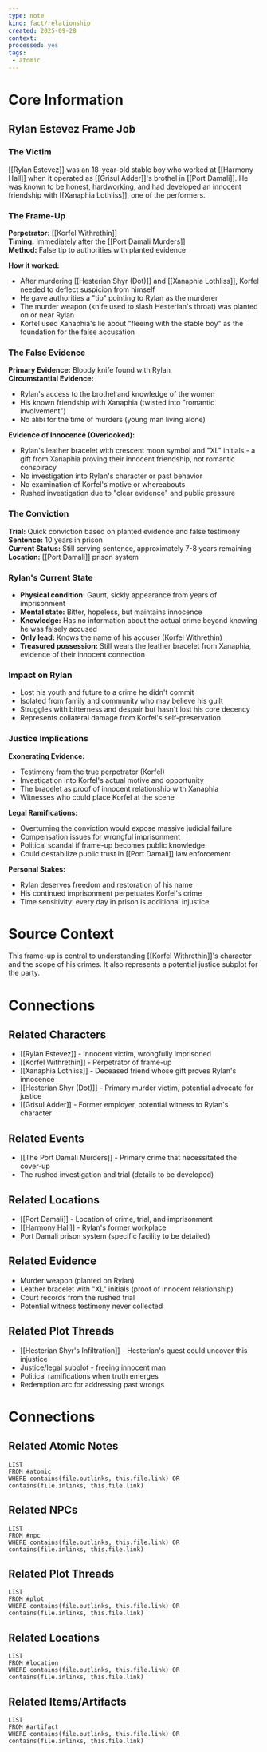 ```yaml
---
type: note
kind: fact/relationship
created: 2025-09-28
context: 
processed: yes
tags:
 - atomic
---
```

# Core Information

## Rylan Estevez Frame Job

### **The Victim**

[[Rylan Estevez]] was an 18-year-old stable boy who worked at [[Harmony Hall]] when it operated as [[Grisul Adder]]'s brothel in [[Port Damali]]. He was known to be honest, hardworking, and had developed an innocent friendship with [[Xanaphia Lothliss]], one of the performers.

### **The Frame-Up**

**Perpetrator:** [[Korfel Withrethin]]  
**Timing:** Immediately after the [[Port Damali Murders]]  
**Method:** False tip to authorities with planted evidence

**How it worked:**

- After murdering [[Hesterian Shyr (Dot)]] and [[Xanaphia Lothliss]], Korfel needed to deflect suspicion from himself
- He gave authorities a "tip" pointing to Rylan as the murderer
- The murder weapon (knife used to slash Hesterian's throat) was planted on or near Rylan
- Korfel used Xanaphia's lie about "fleeing with the stable boy" as the foundation for the false accusation

### **The False Evidence**

**Primary Evidence:** Bloody knife found with Rylan  
**Circumstantial Evidence:**

- Rylan's access to the brothel and knowledge of the women
- His known friendship with Xanaphia (twisted into "romantic involvement")
- No alibi for the time of murders (young man living alone)

**Evidence of Innocence (Overlooked):**

- Rylan's leather bracelet with crescent moon symbol and "XL" initials - a gift from Xanaphia proving their innocent friendship, not romantic conspiracy
- No investigation into Rylan's character or past behavior
- No examination of Korfel's motive or whereabouts
- Rushed investigation due to "clear evidence" and public pressure

### **The Conviction**

**Trial:** Quick conviction based on planted evidence and false testimony  
**Sentence:** 10 years in prison  
**Current Status:** Still serving sentence, approximately 7-8 years remaining  
**Location:** [[Port Damali]] prison system

### **Rylan's Current State**

- **Physical condition:** Gaunt, sickly appearance from years of imprisonment
- **Mental state:** Bitter, hopeless, but maintains innocence
- **Knowledge:** Has no information about the actual crime beyond knowing he was falsely accused
- **Only lead:** Knows the name of his accuser (Korfel Withrethin)
- **Treasured possession:** Still wears the leather bracelet from Xanaphia, evidence of their innocent connection

### **Impact on Rylan**

- Lost his youth and future to a crime he didn't commit
- Isolated from family and community who may believe his guilt
- Struggles with bitterness and despair but hasn't lost his core decency
- Represents collateral damage from Korfel's self-preservation

### **Justice Implications**

**Exonerating Evidence:**

- Testimony from the true perpetrator (Korfel)
- Investigation into Korfel's actual motive and opportunity
- The bracelet as proof of innocent relationship with Xanaphia
- Witnesses who could place Korfel at the scene

**Legal Ramifications:**

- Overturning the conviction would expose massive judicial failure
- Compensation issues for wrongful imprisonment
- Political scandal if frame-up becomes public knowledge
- Could destabilize public trust in [[Port Damali]] law enforcement

**Personal Stakes:**

- Rylan deserves freedom and restoration of his name
- His continued imprisonment perpetuates Korfel's crime
- Time sensitivity: every day in prison is additional injustice

# Source Context

This frame-up is central to understanding [[Korfel Withrethin]]'s character and the scope of his crimes. It also represents a potential justice subplot for the party.

# Connections

## Related Characters

- [[Rylan Estevez]] - Innocent victim, wrongfully imprisoned
- [[Korfel Withrethin]] - Perpetrator of frame-up
- [[Xanaphia Lothliss]] - Deceased friend whose gift proves Rylan's innocence
- [[Hesterian Shyr (Dot)]] - Primary murder victim, potential advocate for justice
- [[Grisul Adder]] - Former employer, potential witness to Rylan's character

## Related Events

- [[The Port Damali Murders]] - Primary crime that necessitated the cover-up
- The rushed investigation and trial (details to be developed)

## Related Locations

- [[Port Damali]] - Location of crime, trial, and imprisonment
- [[Harmony Hall]] - Rylan's former workplace
- Port Damali prison system (specific facility to be detailed)

## Related Evidence

- Murder weapon (planted on Rylan)
- Leather bracelet with "XL" initials (proof of innocent relationship)
- Court records from the rushed trial
- Potential witness testimony never collected

## Related Plot Threads

- [[Hesterian Shyr's Infiltration]] - Hesterian's quest could uncover this injustice
- Justice/legal subplot - freeing innocent man
- Political ramifications when truth emerges
- Redemption arc for addressing past wrongs

# Connections

## Related Atomic Notes
```dataview
LIST
FROM #atomic
WHERE contains(file.outlinks, this.file.link) OR contains(file.inlinks, this.file.link)
```

## Related NPCs
```dataview
LIST
FROM #npc 
WHERE contains(file.outlinks, this.file.link) OR contains(file.inlinks, this.file.link)
```

## Related Plot Threads
```dataview
LIST
FROM #plot  
WHERE contains(file.outlinks, this.file.link) OR contains(file.inlinks, this.file.link)
```

## Related Locations
```dataview
LIST
FROM #location 
WHERE contains(file.outlinks, this.file.link) OR contains(file.inlinks, this.file.link)
```

## Related Items/Artifacts
```dataview
LIST
FROM #artifact 
WHERE contains(file.outlinks, this.file.link) OR contains(file.inlinks, this.file.link)
```
